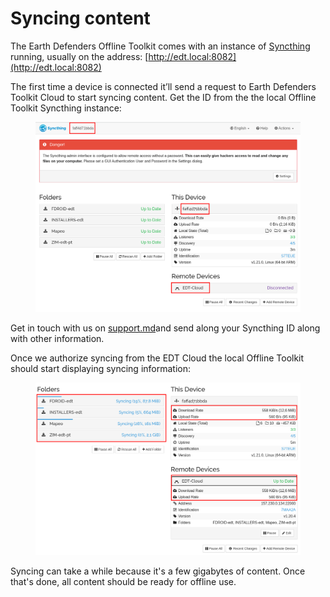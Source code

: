 # Syncing content

The Earth Defenders Offline Toolkit comes with an instance of [Syncthing](https://syncthing.net/) running, usually on the address: [http://edt.local:8082](http://edt.local:8082)

The first time a device is connected it’ll send a request to Earth Defenders Toolkit Cloud to start syncing content. Get the ID from the the local Offline Toolkit Syncthing instance:

<figure><img src="../../.gitbook/assets/Untitled 5.png" alt=""><figcaption></figcaption></figure>

Get in touch with us on [support.md](../../support.md "mention")and send along your Syncthing ID along with other information.

Once we authorize syncing from the EDT Cloud the local Offline Toolkit should start displaying syncing information:

<figure><img src="../../.gitbook/assets/Untitled 10.png" alt=""><figcaption></figcaption></figure>

Syncing can take a while because it's a few gigabytes of content. Once that's done, all content should be ready for offline use.


